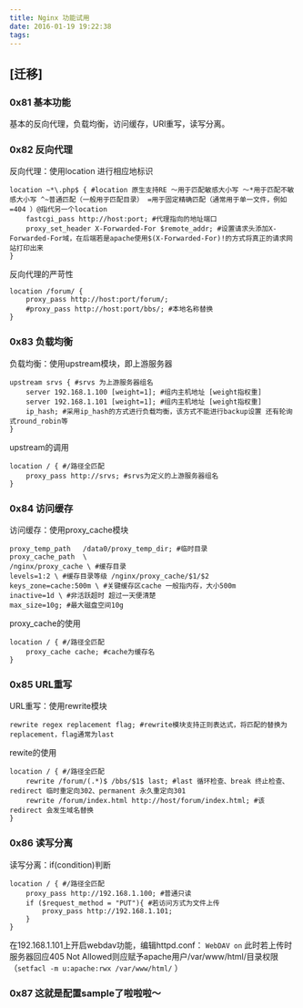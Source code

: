 ```yaml
---
title: Nginx 功能试用
date: 2016-01-19 19:22:38
tags:
---
```


## [迁移]

### 0x81 基本功能
基本的反向代理，负载均衡，访问缓存，URl重写，读写分离。

### 0x82 反向代理
反向代理：使用location 进行相应地标识
```
location ~*\.php$ { #location 原生支持RE ～用于匹配敏感大小写 ～*用于匹配不敏感大小写 ^~普通匹配（一般用于匹配目录） =用于固定精确匹配（通常用于单一文件，例如=404 ）@指代另一个location
	fastcgi_pass http://host:port; #代理指向的地址端口
	proxy_set_header X-Forwarded-For $remote_addr; #设置请求头添加X-Forwarded-For域，在后端若是apache使用$(X-Forwarded-For)!的方式将真正的请求网站打印出来
}
```
反向代理的严苛性
```
location /forum/ {
	proxy_pass http://host:port/forum/;
	#proxy_pass http://host:port/bbs/; #本地名称替换
}
```

### 0x83 负载均衡
负载均衡：使用upstream模块，即上游服务器
```
upstream srvs { #srvs 为上游服务器组名
	server 192.168.1.100 [weight=1]; #组内主机地址 [weight指权重]
	server 192.168.1.101 [weight=1]; #组内主机地址 [weight指权重]
	ip_hash; #采用ip_hash的方式进行负载均衡，该方式不能进行backup设置 还有轮询式round_robin等
}
```
upstream的调用
```
location / { #/路径全匹配
	proxy_pass http://srvs; #srvs为定义的上游服务器组名
}
```

### 0x84 访问缓存
访问缓存：使用proxy_cache模块
```
proxy_temp_path   /data0/proxy_temp_dir; #临时目录
proxy_cache_path  \ 
/nginx/proxy_cache \ #缓存目录
levels=1:2 \ #缓存目录等级 /nginx/proxy_cache/$1/$2
keys_zone=cache:500m \ #关键缓存区cache 一般指内存，大小500m
inactive=1d \ #非活跃超时 超过一天便清楚
max_size=10g; #最大磁盘空间10g
```
proxy_cache的使用
```
location / { #/路径全匹配
	proxy_cache cache; #cache为缓存名
}
```

### 0x85 URL重写
URL重写：使用rewrite模块
```
rewrite regex replacement flag; #rewrite模块支持正则表达式，将匹配的替换为replacement，flag通常为last
```
rewite的使用
```
location / { #/路径全匹配
	rewrite /forum/(.*)$ /bbs/$1$ last; #last 循环检查、break 终止检查、redirect 临时重定向302、permanent 永久重定向301
	rewrite /forum/index.html http://host/forum/index.html; #该redirect 会发生域名替换 
}
```

### 0x86 读写分离
读写分离：if(condition)判断
```
location / { #/路径全匹配
	proxy_pass http://192.168.1.100; #普通只读
	if ($request_method = "PUT"){ #若访问方式为文件上传
		proxy_pass http://192.168.1.101;
	}
}
```
在192.168.1.101上开启webdav功能，编辑httpd.conf：
`WebDAV on`
此时若上传时服务器回应405 Not Allowed则应赋予apache用户/var/www/html/目录权限（`setfacl -m u:apache:rwx /var/www/html/` ）

### 0x87 这就是配置sample了啦啦啦～